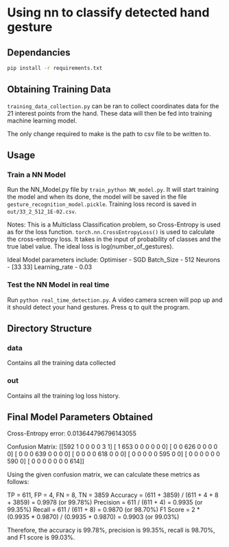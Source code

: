 # Using nn to classify detected hand gesture


## Dependancies

```sh
pip install -r requirements.txt
```


## Obtaining Training Data

`training_data_collection.py` can be ran to collect coordinates data for the 21 interest points from the hand. These data will then be fed into training machine learning model. 

The only change required to make is the path to csv file to be written to. 

## Usage 

### Train a NN Model

Run the NN_Model.py file by `train_python NN_model.py`. It will start training the model and when its done, the model will be saved in the file `gesture_recognition_model.pickle`. Training loss record is saved in `out/33_2_512_1E-02.csv`.

Notes: This is a Multiclass Classification problem, so Cross-Entropy is used as for the loss function. `torch.nn.CrossEntropyLoss()` is used to calculate the cross-entropy loss. It takes in the input of probability of classes and the true label value. The ideal loss is log(number_of_gestures). 

Ideal Model parameters include:
Optimiser - SGD
Batch_Size - 512
Neurons - [33 33]
Learning_rate - 0.03

### Test the NN Model in real time
Run `python real_time_detection.py`. A video camera screen will pop up and it should detect your hand gestures. Press q to quit the program. 


## Directory Structure

### data
Contains all the training data collected 

### out
Contains all the training log loss history. 

## Final Model Parameters Obtained

Cross-Entropy error: 0.013644796796143055

Confusion Matrix: 
 [[592   1   0   0   0   0   3   1]
 [  1 653   0   0   0   0   0   0]
 [  0   0 626   0   0   0   0   0]
 [  0   0   0 639   0   0   0   0]
 [  0   0   0   0 618   0   0   0]
 [  0   0   0   0   0 595   0   0]
 [  0   0   0   0   0   0 590   0]
 [  0   0   0   0   0   0   0 614]]

Using the given confusion matrix, we can calculate these metrics as follows:

TP = 611, FP = 4, FN = 8, TN = 3859
Accuracy = (611 + 3859) / (611 + 4 + 8 + 3859) = 0.9978 (or 99.78%)
Precision = 611 / (611 + 4) = 0.9935 (or 99.35%)
Recall = 611 / (611 + 8) = 0.9870 (or 98.70%)
F1 Score = 2 * (0.9935 * 0.9870) / (0.9935 + 0.9870) = 0.9903 (or 99.03%)

Therefore, the accuracy is 99.78%, precision is 99.35%, recall is 98.70%, and F1 score is 99.03%.



